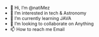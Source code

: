 - 👋 Hi, I’m @natiMez
- 👀 I’m interested in tech & Astronomy
- 🌱 I’m currently learning JAVA
- 💞️ I’m looking to collaborate on Anything
- 📫 How to reach me Email 

<!---
natiMez/natiMez is a ✨ special ✨ repository because its `README.md` (this file) appears on your GitHub profile.
You can click the Preview link to take a look at your changes.
--->
